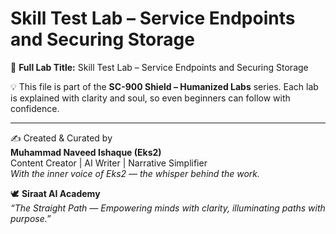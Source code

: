 # Skill Test Lab – Service Endpoints and Securing Storage

📘 **Full Lab Title:** Skill Test Lab – Service Endpoints and Securing Storage

💡 This file is part of the **SC-900 Shield – Humanized Labs** series. Each lab is explained with clarity and soul, so even beginners can follow with confidence.

---

✍️ Created & Curated by  
**Muhammad Naveed Ishaque (Eks2)**  
Content Creator | AI Writer | Narrative Simplifier  
_With the inner voice of Eks2 — the whisper behind the work._  

🕊️ **Siraat AI Academy**  
_“The Straight Path — Empowering minds with clarity, illuminating paths with purpose.”_
